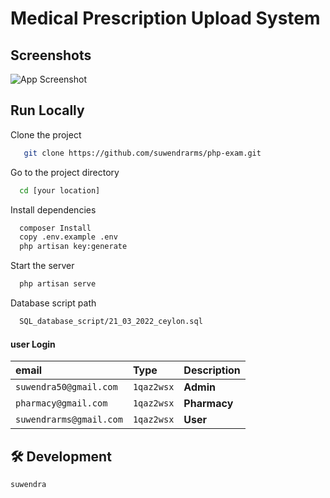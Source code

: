 
# Medical Prescription Upload System







## Screenshots

![App Screenshot](public/ceylon2.PNG)


## Run Locally

Clone the project

```bash
   git clone https://github.com/suwendrarms/php-exam.git
```

Go to the project directory

```bash
  cd [your location]
```

Install dependencies

```bash
  composer Install
  copy .env.example .env
  php artisan key:generate
```

Start the server

```bash
  php artisan serve

```

Database script path

```bash
  SQL_database_script/21_03_2022_ceylon.sql

```

#### user Login

| email                       | Type              | Description                       |
| :-------------------------- | :-----------------| :-------------------------------- |
| `suwendra50@gmail.com`      | `1qaz2wsx`        | **Admin**                         |
| `pharmacy@gmail.com`        | `1qaz2wsx`        | **Pharmacy**                      |
| `suwendrarms@gmail.com`     | `1qaz2wsx`        | **User**                          |



## 🛠 Development

`suwendra`

